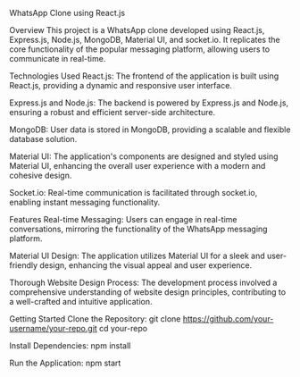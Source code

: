 WhatsApp Clone using React.js

Overview
This project is a WhatsApp clone developed using React.js, Express.js, Node.js, MongoDB, Material UI, and socket.io. It replicates the core functionality of the popular messaging platform, allowing users to communicate in real-time.

Technologies Used
React.js: The frontend of the application is built using React.js, providing a dynamic and responsive user interface.

Express.js and Node.js: The backend is powered by Express.js and Node.js, ensuring a robust and efficient server-side architecture.

MongoDB: User data is stored in MongoDB, providing a scalable and flexible database solution.

Material UI: The application's components are designed and styled using Material UI, enhancing the overall user experience with a modern and cohesive design.

Socket.io: Real-time communication is facilitated through socket.io, enabling instant messaging functionality.

Features
Real-time Messaging: Users can engage in real-time conversations, mirroring the functionality of the WhatsApp messaging platform.

Material UI Design: The application utilizes Material UI for a sleek and user-friendly design, enhancing the visual appeal and user experience.

Thorough Website Design Process: The development process involved a comprehensive understanding of website design principles, contributing to a well-crafted and intuitive application.

Getting Started
Clone the Repository:
git clone https://github.com/your-username/your-repo.git
cd your-repo

Install Dependencies:
npm install

Run the Application:
npm start
